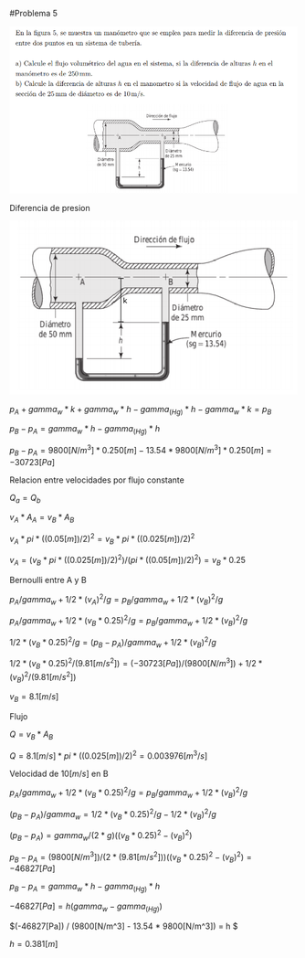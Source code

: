 #Problema 5

![](p5.png)

Diferencia de presion

![](esquema.png)

$p_A + gamma_w * k + gamma_w * h - gamma_(Hg) * h - gamma_w * k = p_B$

$p_B - p_A = gamma_w * h - gamma_(Hg) * h$

$p_B - p_A = 9800[N/m^3] * 0.250[m] - 13.54 * 9800[N/m^3] * 0.250[m] = -30723[Pa]$

Relacion entre velocidades por flujo constante

$Q_a = Q_b$

$v_A * A_A = v_B * A_B$

$v_A * pi * ((0.05[m])/2)^2 = v_B * pi * ((0.025[m])/2)^2$

$v_A = (v_B * pi * ((0.025[m])/2)^2) / (pi * ((0.05[m])/2)^2) = v_B * 0.25$

Bernoulli entre A y B

$p_A / gamma_w + 1 / 2 * (v_A)^2 / g= p_B / gamma_w + 1 / 2 * (v_B)^2 / g$

$p_A / gamma_w + 1 / 2 * (v_B * 0.25)^2 / g = p_B / gamma_w + 1 / 2 * (v_B)^2 / g$

$1 / 2 * (v_B * 0.25)^2 / g = (p_B - p_A) / gamma_w + 1 / 2 * (v_B)^2 / g$

$1 / 2 * (v_B * 0.25)^2 / (9.81[m/s^2]) = (-30723[Pa]) / (9800[N/m^3]) + 1 / 2 * (v_B)^2 / (9.81[m/s^2])$

$v_B = 8.1[m/s]$

Flujo

$Q = v_B * A_B$

$Q = 8.1[m/s] * pi * ((0.025[m])/2)^2 = 0.003976[m^3/s]$

Velocidad de $10[m/s]$ en B

$p_A / gamma_w + 1 / 2 * (v_B * 0.25)^2 / g = p_B / gamma_w + 1 / 2 * (v_B)^2 / g$

$(p_B - p_A) / gamma_w = 1 / 2 * (v_B * 0.25)^2 / g - 1 / 2 * (v_B)^2 / g$

$(p_B - p_A) = gamma_w / (2 * g) ( (v_B * 0.25)^2 - (v_B)^2)$

$p_B - p_A = (9800[N/m^3]) / (2 * (9.81[m/s^2])) ( (v_B * 0.25)^2 - (v_B)^2) = -46827[Pa]$

$p_B - p_A = gamma_w * h - gamma_(Hg) * h$

$-46827[Pa] = h (gamma_w - gamma_(Hg))$

$(-46827[Pa]) / (9800[N/m^3] - 13.54 * 9800[N/m^3]) = h $

$h = 0.381[m]$